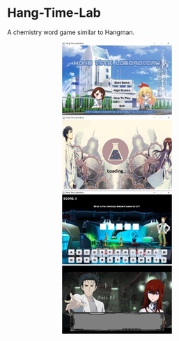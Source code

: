 # Hang-Time-Lab
A chemistry word game similar to Hangman.

<p float="left" style="text-align: center">
  <img src="sample_images/Hang1.jpg" width="50%">
  <img src="sample_images/Hang2.jpg" width="50%">
  <img src="sample_images/Hang3.jpg" width="50%">
  <img src="sample_images/Hang4.jpg" width="50%">
  </p>
